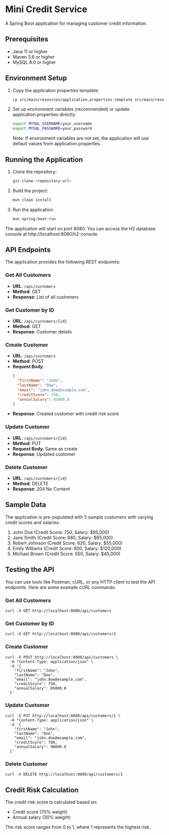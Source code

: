 # Mini Credit Service

A Spring Boot application for managing customer credit information.

## Prerequisites

- Java 11 or higher
- Maven 3.6 or higher
- MySQL 8.0 or higher

## Environment Setup

1. Copy the application properties template:
   ```bash
   cp src/main/resources/application.properties.template src/main/resources/application.properties
   ```

2. Set up environment variables (recommended) or update application.properties directly:
   ```bash
   export MYSQL_USERNAME=your_username
   export MYSQL_PASSWORD=your_password
   ```

   Note: If environment variables are not set, the application will use default values from application.properties.

## Running the Application

1. Clone the repository:
   ```bash
   git clone <repository-url>
   ```

2. Build the project:
   ```bash
   mvn clean install
   ```

3. Run the application:
   ```bash
   mvn spring-boot:run
   ```

The application will start on port 8080. You can access the H2 database console at http://localhost:8080/h2-console.

## API Endpoints

The application provides the following REST endpoints:

### Get All Customers
- **URL**: `/api/customers`
- **Method**: GET
- **Response**: List of all customers

### Get Customer by ID
- **URL**: `/api/customers/{id}`
- **Method**: GET
- **Response**: Customer details

### Create Customer
- **URL**: `/api/customers`
- **Method**: POST
- **Request Body**:
  ```json
  {
    "firstName": "John",
    "lastName": "Doe",
    "email": "john.doe@example.com",
    "creditScore": 750,
    "annualSalary": 85000.0
  }
  ```
- **Response**: Created customer with credit risk score

### Update Customer
- **URL**: `/api/customers/{id}`
- **Method**: PUT
- **Request Body**: Same as create
- **Response**: Updated customer

### Delete Customer
- **URL**: `/api/customers/{id}`
- **Method**: DELETE
- **Response**: 204 No Content

## Sample Data

The application is pre-populated with 5 sample customers with varying credit scores and salaries:

1. John Doe (Credit Score: 750, Salary: $85,000)
2. Jane Smith (Credit Score: 680, Salary: $65,000)
3. Robert Johnson (Credit Score: 620, Salary: $55,000)
4. Emily Williams (Credit Score: 800, Salary: $120,000)
5. Michael Brown (Credit Score: 550, Salary: $45,000)

## Testing the API

You can use tools like Postman, cURL, or any HTTP client to test the API endpoints. Here are some example cURL commands:

### Get All Customers
```
curl -X GET http://localhost:8080/api/customers
```

### Get Customer by ID
```
curl -X GET http://localhost:8080/api/customers/1
```

### Create Customer
```
curl -X POST http://localhost:8080/api/customers \
  -H "Content-Type: application/json" \
  -d '{
    "firstName": "John",
    "lastName": "Doe",
    "email": "john.doe@example.com",
    "creditScore": 750,
    "annualSalary": 85000.0
  }'
```

### Update Customer
```
curl -X PUT http://localhost:8080/api/customers/1 \
  -H "Content-Type: application/json" \
  -d '{
    "firstName": "John",
    "lastName": "Doe",
    "email": "john.doe@example.com",
    "creditScore": 780,
    "annualSalary": 90000.0
  }'
```

### Delete Customer
```
curl -X DELETE http://localhost:8080/api/customers/1
```

## Credit Risk Calculation

The credit risk score is calculated based on:
- Credit score (70% weight)
- Annual salary (30% weight)

The risk score ranges from 0 to 1, where 1 represents the highest risk. 
